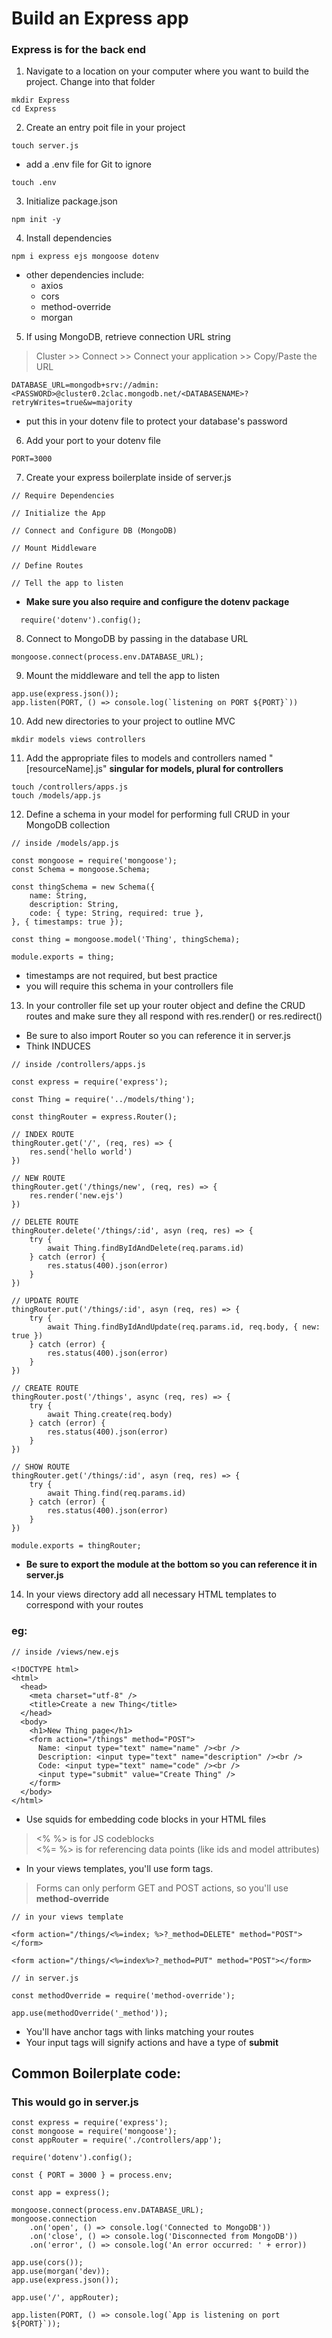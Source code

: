 # Build an Express app  
### Express is for the back end  


1. Navigate to a location on your computer where you want to build the project. Change into that folder
```
mkdir Express
cd Express
```
2. Create an entry poit file in your project
```
touch server.js
```
 - add a .env file for Git to ignore
 ```
 touch .env
 ```
3. Initialize package.json
```
npm init -y
```
4. Install dependencies
```
npm i express ejs mongoose dotenv
```
  - other dependencies include:
    * axios
    * cors
    * method-override
    * morgan

5. If using MongoDB, retrieve connection URL string
> Cluster >> Connect >> Connect your application >> Copy/Paste the URL
```
DATABASE_URL=mongodb+srv://admin:<PASSWORD>@cluster0.2clac.mongodb.net/<DATABASENAME>?retryWrites=true&w=majority
```
  - put this in your dotenv file to protect your database's password

6. Add your port to your dotenv file
```
PORT=3000
```
7. Create your express boilerplate inside of server.js
```
// Require Dependencies  

// Initialize the App  

// Connect and Configure DB (MongoDB)  

// Mount Middleware  

// Define Routes  

// Tell the app to listen
```
  - **Make sure you also require and configure the dotenv package**
  ```
    require('dotenv').config();
  ```
8. Connect to MongoDB by passing in the database URL
```
mongoose.connect(process.env.DATABASE_URL);
```
9. Mount the middleware and tell the app to listen
```
app.use(express.json());
app.listen(PORT, () => console.log(`listening on PORT ${PORT}`))
```
10. Add new directories to your project to outline MVC
```
mkdir models views controllers
```
11. Add the appropriate files to models and controllers named "[resourceName].js" **singular for models, plural for controllers**
```
touch /controllers/apps.js
touch /models/app.js
```
12. Define a schema in your model for performing full CRUD in your MongoDB collection
```
// inside /models/app.js

const mongoose = require('mongoose');
const Schema = mongoose.Schema;

const thingSchema = new Schema({
    name: String,
    description: String,
    code: { type: String, required: true },
}, { timestamps: true });

const thing = mongoose.model('Thing', thingSchema);

module.exports = thing;
```
  - timestamps are not required, but best practice
  - you will require this schema in your controllers file

13. In your controller file set up your router object and define the CRUD routes and make sure they all respond with res.render() or res.redirect()
  - Be sure to also import Router so you can reference it in server.js
  - Think INDUCES
```
// inside /controllers/apps.js

const express = require('express');

const Thing = require('../models/thing');

const thingRouter = express.Router();

// INDEX ROUTE
thingRouter.get('/', (req, res) => {
    res.send('hello world')
})

// NEW ROUTE
thingRouter.get('/things/new', (req, res) => {
    res.render('new.ejs')
})

// DELETE ROUTE
thingRouter.delete('/things/:id', asyn (req, res) => {
    try {
        await Thing.findByIdAndDelete(req.params.id)
    } catch (error) {
        res.status(400).json(error)
    }
})

// UPDATE ROUTE
thingRouter.put('/things/:id', asyn (req, res) => {
    try {
        await Thing.findByIdAndUpdate(req.params.id, req.body, { new: true })
    } catch (error) {
        res.status(400).json(error)
    }
})

// CREATE ROUTE
thingRouter.post('/things', async (req, res) => {
    try {
        await Thing.create(req.body)
    } catch (error) {
        res.status(400).json(error)
    }
})

// SHOW ROUTE
thingRouter.get('/things/:id', asyn (req, res) => {
    try {
        await Thing.find(req.params.id)
    } catch (error) {
        res.status(400).json(error)
    }
})

module.exports = thingRouter;
```
  - **Be sure to export the module at the bottom so you can reference it in server.js**

14. In your views directory add all necessary HTML templates to correspond with your routes
### eg:
```
// inside /views/new.ejs

<!DOCTYPE html>
<html>
  <head>
    <meta charset="utf-8" />
    <title>Create a new Thing</title>
  </head>
  <body>
    <h1>New Thing page</h1>
    <form action="/things" method="POST">
      Name: <input type="text" name="name" /><br />
      Description: <input type="text" name="description" /><br />
      Code: <input type="text" name="code" /><br />
      <input type="submit" value="Create Thing" />
    </form>
  </body>
</html>
```
- Use squids for embedding code blocks in your HTML files
> <% %> is for JS codeblocks  
<%= %>  is for referencing data points (like ids and model attributes)
- In your views templates, you'll use form tags. 
> Forms can only perform GET and POST actions, so you'll use **method-override**  

```
// in your views template

<form action="/things/<%=index; %>?_method=DELETE" method="POST"></form>

<form action="/things/<%=index%>?_method=PUT" method="POST"></form>
```
```
// in server.js

const methodOverride = require('method-override');

app.use(methodOverride('_method'));
```
- You'll have anchor tags with links matching your routes
- Your input tags will signify actions and have a type of **submit**

## Common Boilerplate code:
### This would go in server.js
```
const express = require('express');
const mongoose = require('mongoose');
const appRouter = require('./controllers/app');

require('dotenv').config();

const { PORT = 3000 } = process.env;

const app = express();

mongoose.connect(process.env.DATABASE_URL);
mongoose.connection
    .on('open', () => console.log('Connected to MongoDB'))
    .on('close', () => console.log('Disconnected from MongoDB'))
    .on('error', () => console.log('An error occurred: ' + error))

app.use(cors());
app.use(morgan('dev));
app.use(express.json());

app.use('/', appRouter);

app.listen(PORT, () => console.log(`App is listening on port ${PORT}`));

```